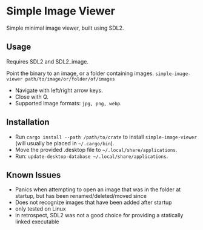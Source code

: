 # Simple Image Viewer
Simple minimal image viewer, built using SDL2.

## Usage
Requires SDL2 and SDL2_image.

Point the binary to an image, or a folder containing images.
`simple-image-viewer path/to/image/or/folder/of/images`

- Navigate with left/right arrow keys.
- Close with Q.
- Supported image formats: `jpg, png, webp`.

## Installation
- Run `cargo install --path /path/to/crate` to install `simple-image-viewer` (will usually be placed in `~/.cargo/bin`).
- Move the provided .desktop file to `~/.local/share/applications`.
- Run: `update-desktop-database ~/.local/share/applications`.

## Known Issues
- Panics when attempting to open an image that was in the folder at startup, but has been renamed/deleted/moved since
- Does not recognize images that have been added after startup
- only tested on Linux
- in retrospect, SDL2 was not a good choice for providing a statically linked executable
